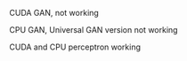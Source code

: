 CUDA GAN, not working

CPU GAN, Universal GAN version not working 

CUDA and CPU perceptron working
